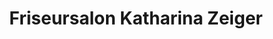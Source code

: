 ---
title: "Friseursalon Katharina Zeiger"
url: /sinsheim/friseursalon-katharina-zeiger/
shop: Friseur
---